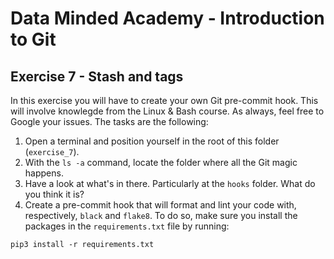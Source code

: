 # Data Minded Academy - Introduction to Git

## Exercise 7 - Stash and tags

In this exercise you will have to create your own Git pre-commit hook. This will involve knowlegde from the Linux & Bash course. As always, feel free to Google your issues. The tasks are the following:

1. Open a terminal and position yourself in the root of this folder (`exercise_7`).
2. With the `ls -a` command, locate the folder where all the Git magic happens.
3. Have a look at what's in there. Particularly at the `hooks` folder. What do you think it is?
4. Create a pre-commit hook that will format and lint your code with, respectively, `black` and `flake8`. To do so, make sure you install the packages in the `requirements.txt` file by running:
```
pip3 install -r requirements.txt
```

